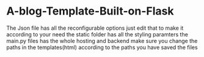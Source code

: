 # A-blog-Template-Built-on-Flask
The Json file has all the reconfigurable options just edit that to make it according to your need
the static folder has all the styling paramters
the main.py files has the whole hosting and backend
make sure you change the paths in the templates(html) according to the paths you have saved the files
